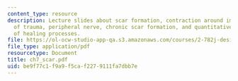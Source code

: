 ```yaml
---
content_type: resource
description: Lecture slides about scar formation, contraction around implants, sources
  of trauma, peripheral nerve, chronic scar formation, and quantitative description
  of healing processes.
file: https://ol-ocw-studio-app-qa.s3.amazonaws.com/courses/2-782j-design-of-medical-devices-and-implants-spring-2006/be9f77c1f9a9f5caf2279111fa7dbb7e_ch7_scar.pdf
file_type: application/pdf
resourcetype: Document
title: ch7_scar.pdf
uid: be9f77c1-f9a9-f5ca-f227-9111fa7dbb7e
---
```

